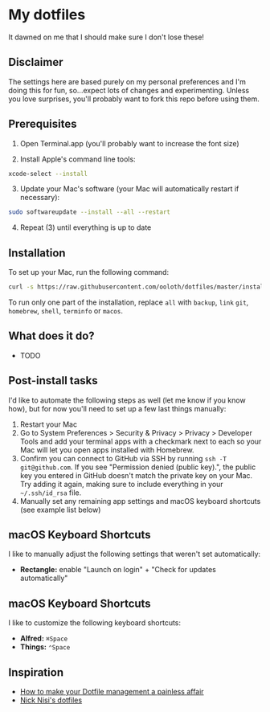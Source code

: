 # My dotfiles

It dawned on me that I should make sure I don't lose these!

## Disclaimer

The settings here are based purely on my personal preferences and I'm doing this for fun, so...expect lots of changes and experimenting. Unless you love surprises, you'll probably want to fork this repo before using them.

## Prerequisites

1. Open Terminal.app (you'll probably want to increase the font size)

2. Install Apple's command line tools:

```sh
xcode-select --install
```

3. Update your Mac's software (your Mac will automatically restart if necessary):

```sh
sudo softwareupdate --install --all --restart
```

4. Repeat (3) until everything is up to date

## Installation

To set up your Mac, run the following command:

```sh
curl -s https://raw.githubusercontent.com/ooloth/dotfiles/master/install.sh | zsh -s all
```

To run only one part of the installation, replace `all` with `backup`, `link` `git`, `homebrew`, `shell`, `terminfo` or `macos`.

## What does it do?

- TODO

## Post-install tasks

I'd like to automate the following steps as well (let me know if you know how), but for now you'll need to set up a few last things manually:

1. Restart your Mac
2. Go to System Preferences > Security & Privacy > Privacy > Developer Tools and add your terminal
   apps with a checkmark next to each so your Mac will let you open apps installed with Homebrew.
3. Confirm you can connect to GitHub via SSH by running `ssh -T git@github.com`. If you see
   "Permission denied (public key).", the public key you entered in GitHub doesn't match the private
   key on your Mac. Try adding it again, making sure to include everything in your `~/.ssh/id_rsa`
   file.
4. Manually set any remaining app settings and macOS keyboard shortcuts (see example list below)

## macOS Keyboard Shortcuts

I like to manually adjust the following settings that weren't set automatically:

- **Rectangle:** enable "Launch on login" + "Check for updates automatically"

## macOS Keyboard Shortcuts

I like to customize the following keyboard shortcuts:

- **Alfred:** `⌘Space`
- **Things:** `⌃Space`

## Inspiration

- [How to make your Dotfile management a painless affair](https://www.freecodecamp.org/news/dive-into-dotfiles-part-2-6321b4a73608/)
- [Nick Nisi's dotfiles](https://github.com/nicknisi/dotfiles)
